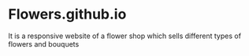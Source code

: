 # Flowers.github.io
It is a responsive website of a flower shop which sells different types of flowers and bouquets
